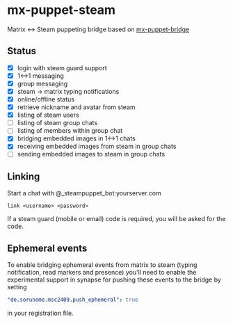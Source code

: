 # mx-puppet-steam

Matrix <-> Steam puppeting bridge based on [mx-puppet-bridge](https://github.com/Sorunome/mx-puppet-bridge)

## Status

- [x] login with steam guard support
- [x] 1<->1 messaging
- [x] group messaging
- [x] steam -> matrix typing notifications
- [x] online/offline status
- [x] retrieve nickname and avatar from steam
- [x] listing of steam users
- [ ] listing of steam group chats
- [ ] listing of members within group chat
- [x] bridging embedded images in 1<->1 chats
- [x] receiving embedded images from steam in group chats
- [ ] sending embedded images to steam in group chats

## Linking

Start a chat with @_steampuppet_bot:yourserver.com

```
link <username> <password>
```

If a steam guard (mobile or email) code is required, you will be asked for the code.

## Ephemeral events

To enable bridging ephemeral events from matrix to steam (typing notification, read markers and presence)
you'll need to enable the experimental support in synapse for pushing these events to the bridge by setting

```yaml
"de.sorunome.msc2409.push_ephemeral": true
```

in your registration file.
